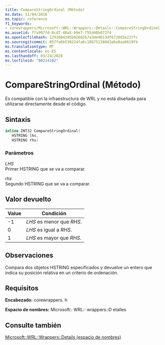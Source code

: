 ```yaml
---
title: CompareStringOrdinal (Método)
ms.date: 11/04/2016
ms.topic: reference
f1_keywords:
- corewrappers/Microsoft::WRL::Wrappers::Details::CompareStringOrdinal
ms.assetid: ffa997fd-8cd7-40a5-b9e7-f55d40b072f4
ms.openlocfilehash: 1291084395b02602b7a3de9013df6720d2e237fc
ms.sourcegitcommit: 857fa6b530224fa6c18675138043aba9aa0619fb
ms.translationtype: MT
ms.contentlocale: es-ES
ms.lasthandoff: 03/24/2020
ms.locfileid: "80214102"
---
```

# <a name="comparestringordinal-method"></a>CompareStringOrdinal (Método)

Es compatible con la infraestructura de WRL y no está diseñada para utilizarse directamente desde el código.

## <a name="syntax"></a>Sintaxis

```cpp
inline INT32 CompareStringOrdinal(
   HSTRING lhs,
   HSTRING rhs)
```

### <a name="parameters"></a>Parámetros

*LHS*<br/>
Primer HSTRING que se va a comparar.

*rhs*<br/>
Segundo HSTRING que se va a comparar.

## <a name="return-value"></a>Valor devuelto

|Value|Condición|
|-----------|---------------|
|-1|*LHS* es menor que *RHS*.|
|0|*LHS* es igual a *RHS*.|
|1|*LHS* es mayor que *RHS*.|

## <a name="remarks"></a>Observaciones

Compara dos objetos HSTRING especificados y devuelve un entero que indica su posición relativa en un criterio de ordenación.

## <a name="requirements"></a>Requisitos

**Encabezado:** corewrappers. h

**Espacio de nombres:** Microsoft:: WRL:: wrappers::D etalles

## <a name="see-also"></a>Consulte también

[Microsoft::WRL::Wrappers::Details (espacio de nombres)](microsoft-wrl-wrappers-details-namespace.md)

